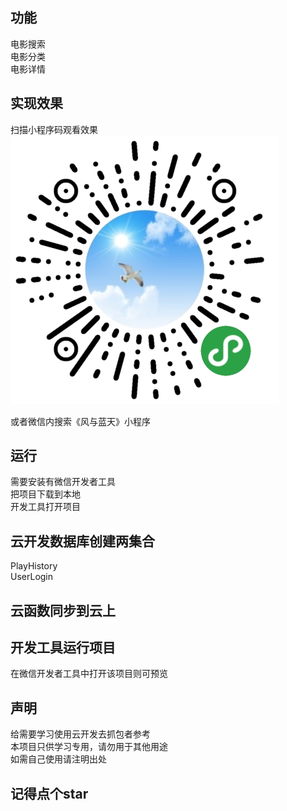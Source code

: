 ## 功能
电影搜索  
电影分类  
电影详情  

## 实现效果
扫描小程序码观看效果
![Image](https://github.com/master1Sun/MovieLook1/blob/master/%E5%B0%8F%E7%A8%8B%E5%BA%8F%E7%A2%BC.jpg)
  
或者微信内搜索《风与蓝天》小程序

## 运行
需要安装有微信开发者工具  
把项目下载到本地  
开发工具打开项目  

## 云开发数据库创建两集合
PlayHistory  
UserLogin  

## 云函数同步到云上

## 开发工具运行项目
在微信开发者工具中打开该项目则可预览


## 声明
给需要学习使用云开发去抓包者参考  
本项目只供学习专用，请勿用于其他用途  
如需自己使用请注明出处  

## 记得点个star
